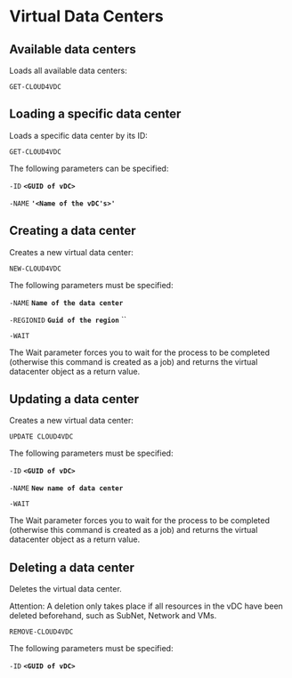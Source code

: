 # Virtual Data Centers

## Available data centers 

Loads all available data centers: 

`GET-CLOUD4VDC`

## Loading a specific data center 

Loads a specific data center by its ID: 

`GET-CLOUD4VDC`

The following parameters can be specified: 

`-ID` **`<GUID of vDC>`**

`-NAME`  **`'<Name of the vDC's>'`**

## Creating a data center 

Creates a new virtual data center: 

`NEW-CLOUD4VDC`

The following parameters must be specified:

`-NAME` **`Name of the data center`**

`-REGIONID` **`Guid of the region`** ``

`-WAIT`

The Wait parameter forces you to wait for the process to be completed \(otherwise this command is created as a job\) and returns the virtual datacenter object as a return value. 

## Updating a data center 

Creates a new virtual data center: 

`UPDATE CLOUD4VDC`

The following parameters must be specified:

`-ID` **`<GUID of vDC>`**

`-NAME` **`New name of data center`** 

`-WAIT` 

The Wait parameter forces you to wait for the process to be completed \(otherwise this command is created as a job\) and returns the virtual datacenter object as a return value.

## Deleting a data center 

Deletes the virtual data center. 

Attention: A deletion only takes place if all resources in the vDC have been deleted beforehand, such as SubNet, Network and VMs.

`REMOVE-CLOUD4VDC`

The following parameters must be specified: 

`-ID` **`<GUID of vDC>`**



